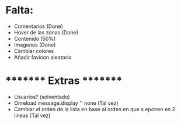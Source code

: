 # Falta:
- Comentarios (Done) 
- Hover de las zonas (Done)
- Contenido (50%)
- Imagenes (Done)
- Cambiar colores 
- Añadir favicon aleatorio 

# ******* Extras *******
- Usuarios?  (solventado)
- Onreload message.display '' none (Tal vez)
- Cambiar el orden de la lista en base al orden en que s eponen en 2 lineas (Tal vez)